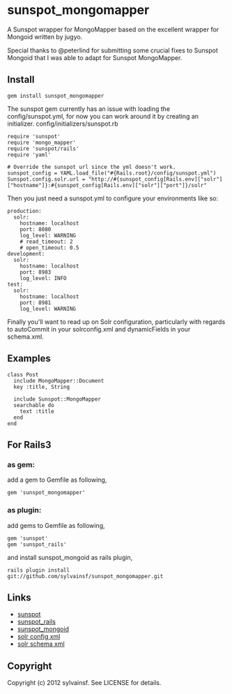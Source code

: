 sunspot_mongomapper
====

A Sunspot wrapper for MongoMapper based on the excellent wrapper for Mongoid written by jugyo.

Special thanks to @peterlind for submitting some crucial fixes to Sunspot Mongoid that I was able to adapt for Sunspot MongoMapper.

Install
----

    gem install sunspot_mongomapper

The sunspot gem currently has an issue with loading the config/sunspot.yml, for now you can work around it by creating an initializer.
    config/initializers/sunspot.rb

    require 'sunspot'
    require 'mongo_mapper'
    require 'sunspot/rails'
    require 'yaml'

    # Override the sunspot url since the yml doesn't work.
    sunspot_config = YAML.load_file("#{Rails.root}/config/sunspot.yml")
    Sunspot.config.solr.url = "http://#{sunspot_config[Rails.env]["solr"]["hostname"]}:#{sunspot_config[Rails.env]["solr"]["port"]}/solr"

Then you just need a sunspot.yml to configure your environments like so:

    production:
      solr:
        hostname: localhost
        port: 8080
        log_level: WARNING
        # read_timeout: 2
        # open_timeout: 0.5
    development:
      solr:
        hostname: localhost
        port: 8983
        log_level: INFO
    test:
      solr:
        hostname: localhost
        port: 8981
        log_level: WARNING

Finally you'll want to read up on Solr configuration, particularly with regards to autoCommit in your solrconfig.xml and dynamicFields in your schema.xml.

Examples
----

    class Post
      include MongoMapper::Document
      key :title, String

      include Sunspot::MongoMapper
      searchable do
        text :title
      end
    end

For Rails3
----

### as gem:

add a gem to Gemfile as following,

    gem 'sunspot_mongomapper'

### as plugin:

add gems to Gemfile as following,

    gem 'sunspot'
    gem 'sunspot_rails'

and install sunspot_mongoid as rails plugin,

    rails plugin install git://github.com/sylvainsf/sunspot_mongomapper.git

Links
----

* [sunspot](http://github.com/outoftime/sunspot)
* [sunspot_rails](http://github.com/outoftime/sunspot/tree/master/sunspot_rails/)
* [sunspot_mongoid](http://github.com/jugyo/sunspot_mongoid/)
* [solr config xml](http://wiki.apache.org/solr/SolrConfigXml)
* [solr schema xml](http://wiki.apache.org/solr/SchemaXml)

Copyright
----

Copyright (c) 2012 sylvainsf. See LICENSE for details.
